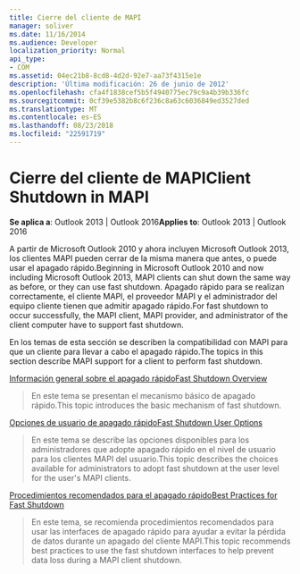 ```yaml
---
title: Cierre del cliente de MAPI
manager: soliver
ms.date: 11/16/2014
ms.audience: Developer
localization_priority: Normal
api_type:
- COM
ms.assetid: 04ec21b8-8cd8-4d2d-92e7-aa73f4315e1e
description: 'Última modificación: 26 de junio de 2012'
ms.openlocfilehash: cfa4f1838cef5b5f4940775ec79c9a4b39b336fc
ms.sourcegitcommit: 0cf39e5382b8c6f236c8a63c6036849ed3527ded
ms.translationtype: MT
ms.contentlocale: es-ES
ms.lasthandoff: 08/23/2018
ms.locfileid: "22591719"
---
```

# <a name="client-shutdown-in-mapi"></a><span data-ttu-id="beada-103">Cierre del cliente de MAPI</span><span class="sxs-lookup"><span data-stu-id="beada-103">Client Shutdown in MAPI</span></span> 
  
<span data-ttu-id="beada-104">**Se aplica a**: Outlook 2013 | Outlook 2016</span><span class="sxs-lookup"><span data-stu-id="beada-104">**Applies to**: Outlook 2013 | Outlook 2016</span></span> 
  
<span data-ttu-id="beada-105">A partir de Microsoft Outlook 2010 y ahora incluyen Microsoft Outlook 2013, los clientes MAPI pueden cerrar de la misma manera que antes, o puede usar el apagado rápido.</span><span class="sxs-lookup"><span data-stu-id="beada-105">Beginning in Microsoft Outlook 2010 and now including Microsoft Outlook 2013, MAPI clients can shut down the same way as before, or they can use fast shutdown.</span></span> <span data-ttu-id="beada-106">Apagado rápido para se realizan correctamente, el cliente MAPI, el proveedor MAPI y el administrador del equipo cliente tienen que admitir apagado rápido.</span><span class="sxs-lookup"><span data-stu-id="beada-106">For fast shutdown to occur successfully, the MAPI client, MAPI provider, and administrator of the client computer have to support fast shutdown.</span></span> 
  
<span data-ttu-id="beada-107">En los temas de esta sección se describen la compatibilidad con MAPI para que un cliente para llevar a cabo el apagado rápido.</span><span class="sxs-lookup"><span data-stu-id="beada-107">The topics in this section describe MAPI support for a client to perform fast shutdown.</span></span>
  
[<span data-ttu-id="beada-108">Información general sobre el apagado rápido</span><span class="sxs-lookup"><span data-stu-id="beada-108">Fast Shutdown Overview</span></span>](fast-shutdown-overview.md)
  
> <span data-ttu-id="beada-109">En este tema se presentan el mecanismo básico de apagado rápido.</span><span class="sxs-lookup"><span data-stu-id="beada-109">This topic introduces the basic mechanism of fast shutdown.</span></span>
    
[<span data-ttu-id="beada-110">Opciones de usuario de apagado rápido</span><span class="sxs-lookup"><span data-stu-id="beada-110">Fast Shutdown User Options</span></span>](fast-shutdown-user-options.md)
  
> <span data-ttu-id="beada-111">En este tema se describe las opciones disponibles para los administradores que adopte apagado rápido en el nivel de usuario para los clientes MAPI del usuario.</span><span class="sxs-lookup"><span data-stu-id="beada-111">This topic describes the choices available for administrators to adopt fast shutdown at the user level for the user's MAPI clients.</span></span>
    
[<span data-ttu-id="beada-112">Procedimientos recomendados para el apagado rápido</span><span class="sxs-lookup"><span data-stu-id="beada-112">Best Practices for Fast Shutdown</span></span>](best-practices-for-fast-shutdown.md)
  
> <span data-ttu-id="beada-113">En este tema, se recomienda procedimientos recomendados para usar las interfaces de apagado rápido para ayudar a evitar la pérdida de datos durante un apagado del cliente MAPI.</span><span class="sxs-lookup"><span data-stu-id="beada-113">This topic recommends best practices to use the fast shutdown interfaces to help prevent data loss during a MAPI client shutdown.</span></span>
    

